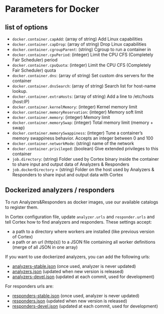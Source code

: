 # Parameters for Docker

## list of options

- `docker.container.capAdd`: (array of string) Add Linux capabilities
- `docker.container.capDrop`: (array of string) Drop Linux capabilities
- `docker.container.cgroupParent`: (string) Cgroup to run a container in
- `docker.container.cpuPeriod`: (integer) Limit the CPU CFS (Completely Fair Scheduler) period
- `docker.container.cpuQuota`: (integer) Limit the CPU CFS (Completely Fair Scheduler) quota
- `docker.container.dns`: (array of string) Set custom dns servers for the container
- `docker.container.dnsSearch`: (array of string) Search list for host-name lookup.
- `docker.container.extraHosts`: (array of string) Add a line to /etc/hosts (host:IP)
- `docker.container.kernelMemory`: (integer) Kernel memory limit
- `docker.container.memoryReservation`: (integer) Memory soft limit
- `docker.container.memory`: (integer) Memory limit
- `docker.container.memorySwap`: (integer) Total memory limit (memory + swap)
- `docker.container.memorySwappiness`: (integer) Tune a container’s memory swappiness behavior. Accepts an integer between 0 and 100
- `docker.container.networkMode`: (string) name of the network
- `docker.container.privileged`: (boolean) Give extended privileges to this container
- `job.directory`: (string) Folder used by Cortex binary inside the container to share input and output data of Analyzers & Responders
- `job.dockerDirectory` = (string) Folder on the host used by Analyzers & Responders to share input and output data with Cortex

## Dockerized analyzers / responders

To run Analyzers&Responders as docker images, use our available catalogs to register them.

In Cortex configuration file, update `analyzer.urls` and `responder.urls` and tell Cortex how to find analyzers and responders. These settings accept:
   - a path to a directory where workers are installed (like previous version of Cortex)
   - a path or an url (http(s)) to a JSON file containing all worker definitions (merge of all JSON in one array)

If you want to use dockerized analyzers, you can add the following urls:
 - [analyzers-stable.json](https://download.thehive-project.org/analyzers-stable.json) (once used, analyzer is never updated) 
 - [analyzers.json](https://download.thehive-project.org/analyzers.json) (updated when new version is released)
 - [analyzers-devel.json](https://download.thehive-project.org/analyzers-devel.json) (updated at each commit, used for development)

For responders urls are:
  - [responders-stable.json](https://download.thehive-project.org/responders-stable.json) (once used, analyzer is never updated)
  - [responders.json](https://download.thehive-project.org/responders.json) (updated when new version is released)
  - [responders-devel.json](https://download.thehive-project.org/responders-devel.json) (updated at each commit, used for development)